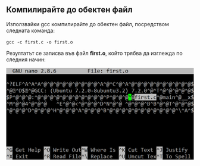 ## Компилирайте до обектен файл

Използвайки gcc компилирайте до обектен файл, посредством следната команда:

```
gcc -c first.c -o first.o
```

Резултатът се записва във файл **first.о**, който трябва да изглежда по следния начин:

![05.png](05.png) 
